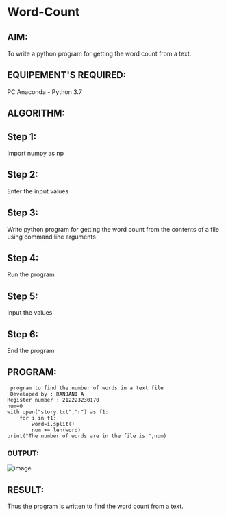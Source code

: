 # Word-Count
## AIM:
To write a python program for getting the word count from a text.
## EQUIPEMENT'S REQUIRED: 
PC
Anaconda - Python 3.7
## ALGORITHM: 
## Step 1:
Import numpy as np

## Step 2:
Enter the input values

## Step 3:
Write python program for getting the word count from the contents of a file using command line arguments

## Step 4:
Run the program

## Step 5:
Input the values

## Step 6:
End the program
## PROGRAM:
```
 program to find the number of words in a text file
 Developed by : RANJANI A
Register number : 212223230170
num=0
with open("story.txt","r") as f1:
    for i in f1:
        word=i.split()
        num += len(word)
print("The number of words are in the file is ",num)              
```
### OUTPUT:
![image](https://github.com/Ranjania2005/Word-Count/assets/151624950/a59cd6ca-803d-4313-b91c-dcc5ea9a7436)

## RESULT:
Thus the program is written to find the word count from a text.
